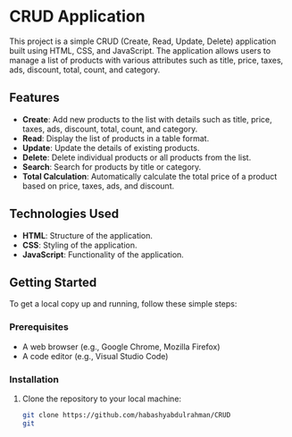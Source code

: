 # CRUD Application

This project is a simple CRUD (Create, Read, Update, Delete) application built using HTML, CSS, and JavaScript. The application allows users to manage a list of products with various attributes such as title, price, taxes, ads, discount, total, count, and category.

## Features

- **Create**: Add new products to the list with details such as title, price, taxes, ads, discount, total, count, and category.
- **Read**: Display the list of products in a table format.
- **Update**: Update the details of existing products.
- **Delete**: Delete individual products or all products from the list.
- **Search**: Search for products by title or category.
- **Total Calculation**: Automatically calculate the total price of a product based on price, taxes, ads, and discount.

## Technologies Used

- **HTML**: Structure of the application.
- **CSS**: Styling of the application.
- **JavaScript**: Functionality of the application.

## Getting Started

To get a local copy up and running, follow these simple steps:

### Prerequisites

- A web browser (e.g., Google Chrome, Mozilla Firefox)
- A code editor (e.g., Visual Studio Code)

### Installation

1. Clone the repository to your local machine:

   ```bash
   git clone https://github.com/habashyabdulrahman/CRUD
   git
   ```
